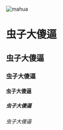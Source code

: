 ![mahua](https://timgsa.baidu.com/timg?image&quality=80&size=b9999_10000&sec=1528256422669&di=b34a7158e23a517cd85ae618398d7d8a&imgtype=jpg&src=http%3A%2F%2Fimg0.imgtn.bdimg.com%2Fit%2Fu%3D2602187710%2C384373991%26fm%3D214%26gp%3D0.jpg)

# 虫子大傻逼
## 虫子大傻逼
### 虫子大傻逼
#### 虫子大傻逼
##### 虫子大傻逼
###### 虫子大傻逼

